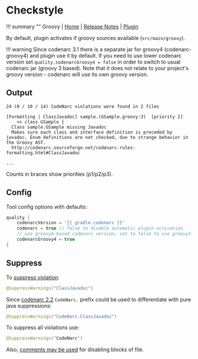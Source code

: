 # Checkstyle

!!! summary ""
    Groovy | 
    [Home](https://codenarc.org/) | 
    [Release Notes](https://github.com/CodeNarc/CodeNarc/blob/master/CHANGELOG.md) |
    [Plugin](https://docs.gradle.org/current/userguide/codenarc_plugin.html)     
    
By default, plugin activates if groovy sources available (`src/main/groovy`).    

!!! warning
    Since codenarc 3.1 there is a separate jar for groovy4 (codenarc-groovy4) and
    plugin use it by default. If you need to use lower codenarc version set
    `quality.codenarcGroovy4 = false` in order to switch to usual codenarc jar (groovy 3 based).
    Note that it does not relate to your project's groovy version - codenarc will use its own
    groovy version.

## Output

```
24 (0 / 10 / 14) CodeNarc violations were found in 2 files

[Formatting | ClassJavadoc] sample.(GSample.groovy:3)  [priority 2]
	>> class GSample {
  Class sample.GSample missing Javadoc
  Makes sure each class and interface definition is preceded by javadoc. Enum definitions are not checked, due to strange behavior in the Groovy AST.
  http://codenarc.sourceforge.net/codenarc-rules-formatting.html#ClassJavadoc
  
...  
```

Counts in braces show priorities (p1/p2/p3).

## Config

Tool config options with defaults:

```groovy
quality {
    codenarcVersion = '{{ gradle.codenarc }}'
    codenarc = true // false to disable automatic plugin activation
    // use groovy4-based codenarc version; set to false to use groovy3-based version
    codenarcGroovy4 = true
}
```

## Suppress

To [suppress violation](https://codenarc.org/codenarc-configuring-rules.html#disabling-rules-using-suppresswarnings):

```java
@SuppressWarnings("ClassJavadoc")
```

Since [codenarc 2.2](https://github.com/CodeNarc/CodeNarc/pull/610) `CodeNarc.` prefix could be used to differentiate with pure java suppressions:

```java
@SuppressWarnings("CodeNarc.ClassJavadoc")
```

To suppress all violations use:

```java
@SuppressWarnings('CodeNarc')
```

Also, [comments may be used](https://codenarc.org/codenarc-configuring-rules.html#disabling-rules-from-comments) for disabling blocks of file.

